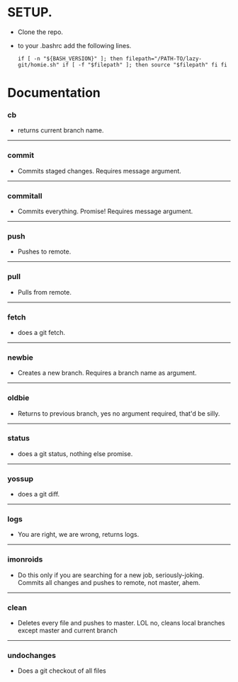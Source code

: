 # SETUP.
- Clone the repo.
- to your .bashrc add the following lines.
    
    `if [ -n "${BASH_VERSION}" ]; then
        filepath="/PATH-TO/lazy-git/homie.sh"
        if [ -f "$filepath" ]; then
            source "$filepath"
        fi
    fi
`

# Documentation
### cb
- returns current branch name.
---
### commit
- Commits staged changes. Requires message argument.
---
### commitall
- Commits everything. Promise! Requires message argument.
---
### push
- Pushes to remote.
---
### pull
- Pulls from remote.
---
### fetch
- does a git fetch.
---
### newbie
- Creates a new branch. Requires a branch name as argument.
---
### oldbie
- Returns to previous branch, yes no argument required, that'd be silly.
---
### status
- does a git status, nothing else promise.
---
### yossup
- does a git diff.
---
### logs
- You are right, we are wrong, returns logs.
---
### imonroids
- Do this only if you are searching for a new job, seriously-joking. Commits all changes and pushes to remote, not master, ahem.
---
### clean
- Deletes every file and pushes to master. LOL no, cleans local branches except master and current branch
---
### undochanges
- Does a git checkout of all files
